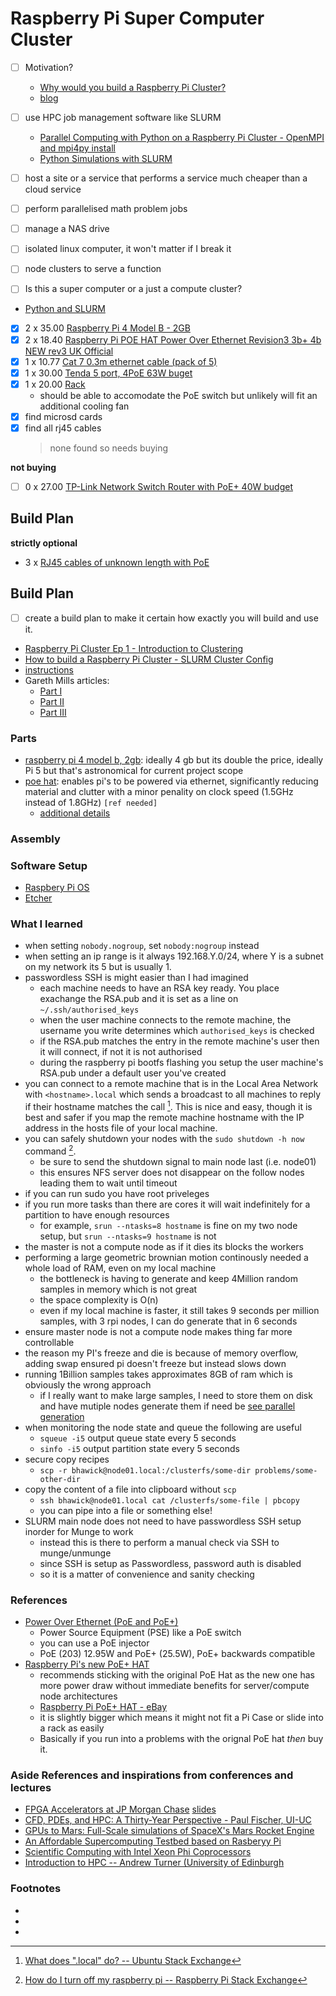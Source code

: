 # Raspberry Pi Super Computer Cluster

- [ ] Motivation?
  - [Why would you build a Raspberry Pi Cluster?](https://www.youtube.com/watch?v=8zXG4ySy1m8)
  - [blog](https://www.jeffgeerling.com/blog/2021/why-build-raspberry-pi-cluster)

- [ ] use HPC job management software like SLURM
  - [Parallel Computing with Python on a Raspberry Pi Cluster - OpenMPI and mpi4py install](https://www.youtube.com/watch?v=caXD_6JMXfA)
  - [Python Simulations with SLURM](https://www.youtube.com/watch?v=iJnuLnPeoj8)
- [ ] host a site or a service that performs a service much cheaper than a cloud service
- [ ] perform parallelised math problem jobs
- [ ] manage a NAS drive
- [ ] isolated linux computer, it won't matter if I break it
- [ ] node clusters to serve a function


- [ ] Is this a super computer or a just a compute cluster?

- [Python and SLURM](https://www.youtube.com/watch?app=desktop&v=4lKcou1-3OY)

- [x] 2 x 35.00 [Raspberry Pi 4 Model B - 2GB](https://www.ebay.co.uk/itm/404593051397?hash=item5e33a00705:g:HDIAAOSw-o9lQ6lb&amdata=enc%3AAQAIAAAAwHEosaBESy1JFxpl6PKudeJkcvaXN9vvMQMM%2BeJbMpz8Z%2BQ%2F6XclW16pArmxERKuTTImPDmMrBI7bfetDYy%2Fzr5s53CwR3tnMmyOsVZBURaW1UGHDkUMJJ3P8FzDG6jkHH6hrdZkKEACnJfCJGTC3XFLv1oyiLi%2FbJcYpa4P7h0G34NY%2FQcd%2FgzvtSk4RtIxjfmaCQT%2B1NnsZCHAmmlaTvbwf6hRYff8xGZNlRKj%2BgyqPHgOqnQvjvVWZUNAgEm55w%3D%3D%7Ctkp%3ABk9SR9aLh52AYw)
- [x] 2 x 18.40 [Raspberry Pi POE HAT Power Over Ethernet Revision3 3b+ 4b NEW rev3 UK Official](https://www.ebay.co.uk/itm/404458855152?hash=item5e2ba05af0%3Ag%3AGSkAAOSwlhtj57vd&amdata=enc%3AAQAIAAAA4NFRpjRWUSkAUGxXcuIhZlbSB8P1N3V7x5QS6bdriL0YHpY7H0rgtlLiEl9n1ycQomx0zlCWGOwvnJiqHHlG6c8kqDApLxM1UV4dkBy3cJmHN0TTT5ikASKMzRz5yl1q7E%2B6jEXClfHiPgyQkwftIF2cUOy7YpL22eN8rDqFF55iADHlnbvwVVVCb4gMfGPzqhckCQdGh%2FVS9gIrPeyzvjq8i2pTH%2BFMNX9WO4sidBXcAdItAR76v3IuOP19oyuyvwkdYFxWE1t4VAfTS2X4%2BWsPSIC3bDQajvjLozQYxhQ1%7Ctkp%3ABk9SR7bTsq-AYw&LH_BIN=1)
- [x] 1 x 10.77 [Cat 7 0.3m ethernet cable (pack of 5)](https://www.amazon.co.uk/gp/product/B07ZTR8HHH/ref=ox_sc_act_title_3?smid=A3P5ROKL5A1OLE&psc=1)
- [x] 1 x 30.00 [Tenda 5 port, 4PoE 63W buget](https://www.amazon.co.uk/Tenda-Desktop-Overload-Protection-TEG1105P-4-63W-TEG1105P-4-63W-UK/dp/B09CYBMK51/ref=psdc_430573031_t1_B08D9G7WPN?th=1)
- [x] 1 x 20.00 [Rack](https://www.amazon.co.uk/GeeekPi-Raspberry-Cluster-Heatsink-Stackable/dp/B07Z4GRQGH/ref=mp_s_a_1_17?crid=3DNY462ZTWU7W&keywords=raspberry%2Bpi%2Bshelf%2Brack&qid=1700837729&sprefix=raspberry%2Bpi%2Bshelfrack%2Caps%2C90&sr=8-17&th=1&psc=1)
  - should be able to accomodate the PoE switch but unlikely will fit an additional cooling fan
- [x] find microsd cards
- [x] find all rj45 cables
  > none found so needs buying

__not buying__
- [ ] 0 x 27.00 [TP-Link Network Switch Router with PoE+ 40W budget](https://www.amazon.co.uk/TP-Link-Switch-Gigabit-Surveillance-TL-SG1005LP/dp/B08D9G7WPN/ref=mp_s_a_1_3?crid=15MFIC8Q9809A&keywords=network+switch+poe&qid=1700842288&sprefix=network+switch+poe%2Caps%2C122&sr=8-3)

## Build Plan
__strictly optional__
- 3 x [RJ45 cables of unknown length with PoE](https://www.amazon.co.uk/StarTech-com-50cm-CAT6-Ethernet-Cable/dp/B0080OTEGE/ref=sr_1_3?crid=8YTYRQFNWSTI&keywords=RJ45+cable+PoE&qid=1700842466&refinements=p_n_feature_twelve_browse-bin%3A90876406031&rnid=90876402031&s=computers&sprefix=rj45+cable+poe%2Caps%2C105&sr=1-3)


## Build Plan

- [ ] create a build plan to make it certain how exactly you will build and use it.
- [Raspberry Pi Cluster Ep 1 - Introduction to Clustering](https://www.youtube.com/watch?v=kgVz4-SEhbE)
- [How to build a Raspberry Pi Cluster - SLURM Cluster Config](https://www.youtube.com/watch?v=l5n62HgSQF8)
- [instructions](https://www.youtube.com/redirect?event=video_description&redir_token=QUFFLUhqa3Z2Qkg3V2MwZGxhMUxfc1hBWm9WZGNzMWx4Z3xBQ3Jtc0trbHRxZmxPcTh1eUdXd1RUNEhCM1daWEhPY0JuaHlsUjYwYVJCYldzVkN4aHI5dEFzRmNVZGhtRDZfdHBlN0E4Y0RYNHc4OFlwRUVRc1d6Y2g1OWdHd2xxTGg3ODlaZ0JJSWU1NVRFRE5yZWhKRWozYw&q=https%3A%2F%2Fglmdev.medium.com%2Fbuilding-a-raspberry-pi-cluster-aaa8d1f3d2ca&v=iJnuLnPeoj8)
- Gareth Mills articles: 
  - [Part I](https://glmdev.medium.com/building-a-raspberry-pi-cluster-784f0df9afbd)
  - [Part II](https://glmdev.medium.com/building-a-raspberry-pi-cluster-aaa8d1f3d2ca)
  - [Part III](https://glmdev.medium.com/building-a-raspberry-pi-cluster-f5f2446702e8)

### Parts

- [raspberry pi 4 model b, 2gb](https://www.raspberrypi.com/products/raspberry-pi-4-model-b/specifications/): ideally 4 gb but its double the price, ideally Pi 5 but that's astronomical for current project scope
- [poe hat](https://www.raspberrypi.com/products/poe-hat/): enables pi's to be powered via ethernet, significantly reducing material and clutter with a minor penality on clock speed (1.5GHz instead of 1.8GHz) `[ref needed]`
  - [additional details](https://www.raspberrypi.com/news/announcing-the-raspberry-pi-poe-hat/)

### Assembly

### Software Setup
  - [Raspbery Pi OS](https://www.raspberrypi.com/software/)  
  - [Etcher](https://etcher.balena.io/#download-etcher)

### What I learned
 - when setting `nobody.nogroup`, set `nobody:nogroup` instead
 - when setting an ip range is it always 192.168.Y.0/24, where Y is a subnet on
   my network its 5 but is usually 1. 
 - passwordless SSH is might easier than I had imagined
   - each machine needs to have an RSA key ready. You place exachange the
     RSA.pub and it is set as a line on `~/.ssh/authorised_keys`
   - when the user machine connects to the remote machine, the username you
     write determines which `authorised_keys` is checked
   - if the RSA.pub matches the entry in the remote machine's user then it will
     connect, if not it is not authorised
   - during the raspberry pi bootfs flashing you setup the user machine's
     RSA.pub under a default user you've created
 - you can connect to a remote machine that is in the Local Area Network with
   `<hostname>.local` which sends a broadcast to all machines to reply if their
   hostname matches the call [^se_local]. This is nice and easy, though it is
   best and safer if you map the remote machine hostname with the IP address in
   the hosts file of your local machine.
 - you can safely shutdown your nodes with the `sudo shutdown -h now` command
   [^se_turn-off-pi].
   - be sure to send the shutdown signal to main node last (i.e. node01)
   - this ensures NFS server does not disappear on the follow nodes leading
     them to wait until timeout
 - if you can run sudo you have root priveleges
- if you run more tasks than there are cores it will wait indefinitely for a
  partition to have enough resources
  - for example, `srun --ntasks=8 hostname` is fine on my two node setup, but
    `srun --ntasks=9 hostname` is not
- the master is not a compute node as if it dies its blocks the workers
- performing a large geometric brownian motion continously needed a whole load
  of RAM, even on my local machine
  - the bottleneck is having to generate and keep 4Million random samples in
    memory which is not great 
  - the space complexity is O(n)
  - even if my local machine is faster, it still takes 9 seconds per million
    samples, with 3 rpi nodes, I can do generate that in 6 seconds
- ensure master node is not a compute node makes thing far more controllable
- the reason my PI's freeze and die is because of memory overflow, adding swap
  ensured pi doesn't freeze but instead slows down
- running 1Billion samples takes approximates 8GB of ram which is obviously the
  wrong approach
  - if I really want to make large samples, I need to store them on disk and
    have mutiple nodes generate them if need be [see parallel
    generation](https://numpy.org/doc/stable/reference/random/index.html#parallel-generation)
- when monitoring the node state and queue the following are useful
  - `squeue -i5` output queue state every 5 seconds
  - `sinfo -i5` output partition state every 5 seconds
- secure copy recipes
  - `scp -r bhawick@node01.local:/clusterfs/some-dir problems/some-other-dir`
- copy the content of a file into clipboard without `scp`
  - `ssh bhawick@node01.local cat /clusterfs/some-file | pbcopy`
  - you can pipe into a file or something else!
- SLURM main node does not need to have passwordless SSH setup inorder for
  Munge to work
  - instead this is there to perform a manual check via SSH to munge/unmunge
  - since SSH is setup as Passwordless, password auth is disabled
  - so it is a matter of convenience and sanity checking


### References
- [Power Over Ethernet (PoE and PoE+)](https://www.youtube.com/watch?v=dVq9jHwmCrY)
  - Power Source Equipment (PSE) like a PoE switch
  - you can use a PoE injector
  - PoE (203) 12.95W and PoE+ (25.5W), PoE+ backwards compatible
- [Raspberry Pi's new PoE+ HAT](https://www.youtube.com/watch?v=XZ08QKAbBoU)
  - recommends sticking with the original PoE Hat as the new one has more power
    draw without immediate benefits for server/compute node architectures
  - [Raspberry Pi PoE+ HAT - eBay](https://www.ebay.co.uk/itm/134181695050?hash=item1f3dda2e4a:g:ubsAAOSw1pdi3pYf&amdata=enc%3AAQAIAAAA8BE76UfPjtzXWUEOBv3vMEXDERnkeGJAgFpH%2BSzkGCQrqPoZLX1lzORkKIzm6Qci5Gt8cgw0dQ1EYq0vkl3EyZ%2FADEvChIapOSGC730XMdUjn8T6Q8A5eNCUlXqT3%2BfW5lwsRKuq2kGQozBwCEJwVJbZY0odkmrVUIZ9JNyEjn33G4PRZ7ku%2BYut4BJIhleqC2yGglLK6q6ova0HosCxfF%2B7XAjkfa9cs8q3B56yfcJplBUwCSD2%2FCIsQEGs4hJmw5hn9tDrR4MauAmsgaCA3uoyuIshAmmTrkMj%2B1TwSb%2B2Qj3uB5IJGqsydj5HYDTj%2Bw%3D%3D%7Ctkp%3ABk9SR9jshsKBYw)
  - it is slightly bigger which means it might not fit a Pi Case or slide into a rack as easily
  - Basically if you run into a problems with the orignal PoE hat _then_ buy it.

### Aside References and inspirations from conferences and lectures
- [FPGA Accelerators at JP Morgan Chase](https://www.youtube.com/watch?v=9NqX1ETADn0) [slides](http://web.stanford.edu/class/ee380/Abstracts/110511-slides.pdf)
- [CFD, PDEs, and HPC: A Thirty-Year Perspective - Paul Fischer, UI-UC](https://www.youtube.com/watch?v=46AwtHqKFb8)
- [GPUs to Mars: Full-Scale simulations of SpaceX's Mars Rocket Engine](https://www.youtube.com/watch?v=vYA0f6R5KAI)
- [An Affordable Supercomputing Testbed based on Rasberyy Pi](https://www.youtube.com/watch?v=78H-4KqVvrg)
- [Scientific Computing with Intel Xeon Phi Coprocessors](https://www.youtube.com/watch?v=fq_6ckPDNxs)
- [Introduction to HPC -- Andrew Turner (University of Edinburgh](https://www.youtube.com/watch?v=i3cpkJ6iszk)


### Footnotes
- [^se_local]: [What does ".local" do? -- Ubuntu Stack Exchange](https://askubuntu.com/questions/4434/what-does-local-do)
- [^rpi-docs_passwordless-ssh]: [Passwordless SSH Access -- Raspberry Pi Docs](https://www.raspberrypi.com/documentation/computers/remote-access.html#passwordless-ssh-access)
- [^se_turn-off-pi]: [How do I turn off my raspberry pi -- Raspberry Pi Stack Exchange](https://raspberrypi.stackexchange.com/a/383)
